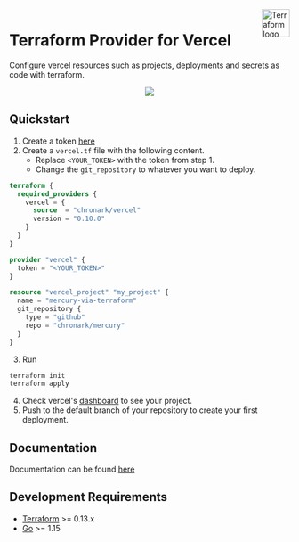 
<a href="https://terraform.io">
    <img src="https://cdn.rawgit.com/hashicorp/terraform-website/master/content/source/assets/images/logo-hashicorp.svg" alt="Terraform logo" title="Terraform" height="50" align="right"></img>
</a>

# Terraform Provider for Vercel

Configure vercel resources such as projects, deployments and secrets as code with terraform.

<div align="center"><a href="https://codecov.io/gh/chronark/terraform-provider-vercel">
  <img src="https://codecov.io/gh/chronark/terraform-provider-vercel/branch/main/graph/badge.svg?token=pBJrBYgr9g"/>
</a></div>

## Quickstart

1. Create a token [here](https://vercel.com/account/tokens)
2. Create a `vercel.tf` file with the following content. 
    - Replace `<YOUR_TOKEN>` with the token from step 1.
    - Change the `git_repository` to whatever you want to deploy.

```tf
terraform {
  required_providers {
    vercel = {
      source  = "chronark/vercel"
      version = "0.10.0"
    }
  }
}

provider "vercel" {
  token = "<YOUR_TOKEN>"
}

resource "vercel_project" "my_project" {
  name = "mercury-via-terraform"
  git_repository {
    type = "github"
    repo = "chronark/mercury"
  }
}
```

3. Run
```sh
terraform init
terraform apply
```


4. Check vercel's [dashboard](https://vercel.com/dashboard) to see your project.
5. Push to the default branch of your repository to create your first deployment.

## Documentation

Documentation can be found [here](https://registry.terraform.io/providers/chronark/vercel/latest/docs)

## Development Requirements

-	[Terraform](https://www.terraform.io/downloads.html) >= 0.13.x
-	[Go](https://golang.org/doc/install) >= 1.15
